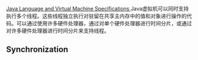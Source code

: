 [Java Language and Virtual Machine Specifications ](https://docs.oracle.com/javase/specs/)
Java虚拟机可以同时支持执行多个线程。这些线程独立执行对驻留在共享主内存中的值和对象进行操作的代码。可以通过使用许多硬件处理器，通过对单个硬件处理器进行时间分片，或通过对许多硬件处理器进行时间分片来支持线程。

## Synchronization
